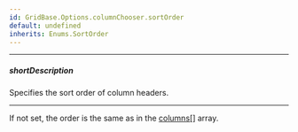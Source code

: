 ```yaml
---
id: GridBase.Options.columnChooser.sortOrder
default: undefined
inherits: Enums.SortOrder
---
```

---
##### shortDescription
Specifies the sort order of column headers.

---
If not set, the order is the same as in the [columns[]]({basewidgetpath}/Configuration/columns/) array.